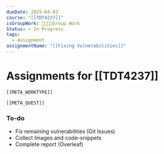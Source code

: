 ```yaml
---
dueDate: 2025-04-02
course: "[[TDT4237]]"
isGroupWork: 👨‍👩‍👧‍👦Group Work
Status: ➡️ In Progress
tags:
  - Assignment
assignmentName: "[[Fixing Vulnerabilities]]"
---
```


# Assignments for [[TDT4237]]
```meta-bind-embed
[[META_WORKTYPE]]
```
```meta-bind-embed
[[META_QUEST]]
```
### To-do
* Fix remaining vulnerabilities (Git Issues)
* Collect Images and code-snippets
* Complete report (Overleaf)